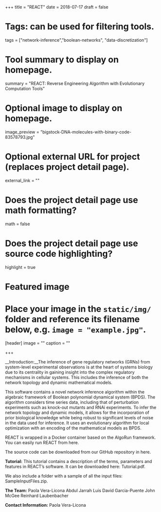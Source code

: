 +++
title = "REACT"
date = 2018-07-17
draft = false

# Tags: can be used for filtering tools.
tags = ["network-inference","boolean-networks", "data-discretization"]

# Tool summary to display on homepage.
summary = "REACT: Reverse Engineering Algorithm with Evolutionary Computation Tools"


# Optional image to display on homepage.
image_preview = "bigstock-DNA-molecules-with-binary-code-83578793.jpg"

# Optional external URL for project (replaces project detail page).
external_link = ""


# Does the project detail page use math formatting?
math = false

# Does the project detail page use source code highlighting?
highlight = true

# Featured image
# Place your image in the `static/img/` folder and reference its filename below, e.g. `image = "example.jpg"`.
[header]
image = ""
caption = ""

+++

__Introduction:__The inference of gene regulatory networks (GRNs) from system-level experimental observations is at the heart of systems biology due to its centrality in gaining insight into the complex regulatory mechanisms in cellular systems. This includes the inference of both the network topology and dynamic mathematical models.

This software contains a novel network inference algorithm within the algebraic framework of Boolean polynomial dynamical system (BPDS). The algorithm considers time series data, including that of perturbation experiments such as knock-out mutants and RNAi experiments. To infer the network topology and dynamic models, it allows for the incorporation of prior biological knowledge while being robust to significant levels of noise in the data used for inference. It uses an evolutionary algorithm for local optimization with an encoding of the mathematical models as BPDS.

REACT is wrapped in a Docker container based on the AlgoRun framework. You can easily run REACT from here.

The source code can be downloaded from our GitHub repository in here.

__Tutorial:__ This tutorial contains a description of the terms, parameters and features in REACT’s software. It can be downloaded here: Tutorial.pdf.

We also include a folder with a sample of all the input files: SampleInputFiles.zip.

__The Team:__
Paola Vera-Licona 
Abdul Jarrah
Luis David Garcia-Puente
John McGee
Reinhard Laubenbacher

__Contact Information:__ Paola Vera-Licona
